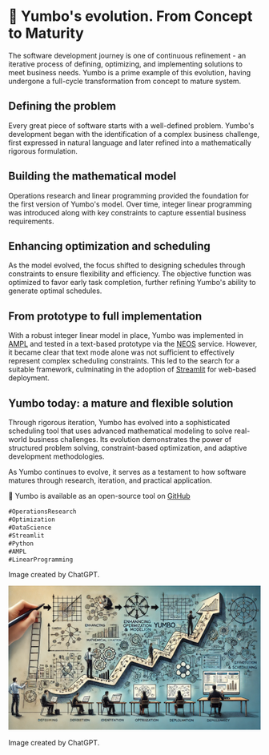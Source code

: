 # 📅 Yumbo's evolution. From Concept to Maturity



The software development journey is one of continuous refinement - an iterative process of defining, optimizing, and implementing solutions to meet business needs. Yumbo is a prime example of this evolution, having undergone a full-cycle transformation from concept to mature system.

## Defining the problem
Every great piece of software starts with a well-defined problem. Yumbo's development began with the identification of a complex business challenge, first expressed in natural language and later refined into a mathematically rigorous formulation.

## Building the mathematical model
Operations research and linear programming provided the foundation for the first version of Yumbo's model. Over time, integer linear programming was introduced along with key constraints to capture essential business requirements.

## Enhancing optimization and scheduling
As the model evolved, the focus shifted to designing schedules through constraints to ensure flexibility and efficiency. The objective function was optimized to favor early task completion, further refining Yumbo's ability to generate optimal schedules.

## From prototype to full implementation
With a robust integer linear model in place, Yumbo was implemented in [AMPL](https://ampl.com/) and tested in a text-based prototype via the [NEOS](https://neos-server.org/neos/) service. However, it became clear that text mode alone was not sufficient to effectively represent complex scheduling constraints. This led to the search for a suitable framework, culminating in the adoption of [Streamlit](https://streamlit.io/) for web-based deployment.

## Yumbo today: a mature and flexible solution
Through rigorous iteration, Yumbo has evolved into a sophisticated scheduling tool that uses advanced mathematical modeling to solve real-world business challenges. Its evolution demonstrates the power of structured problem solving, constraint-based optimization, and adaptive development methodologies.

As Yumbo continues to evolve, it serves as a testament to how software matures through research, iteration, and practical application. 

🔗 Yumbo is available as an open-source tool on [GitHub](https://github.com/romz-pl/yumbo/)




```
#OperationsResearch
#Optimization
#DataScience
#Streamlit
#Python
#AMPL
#LinearProgramming
```

Image created by ChatGPT.


![Yumbo. Expert's satisfaction with workload](./img.webp)

Image created by ChatGPT.

